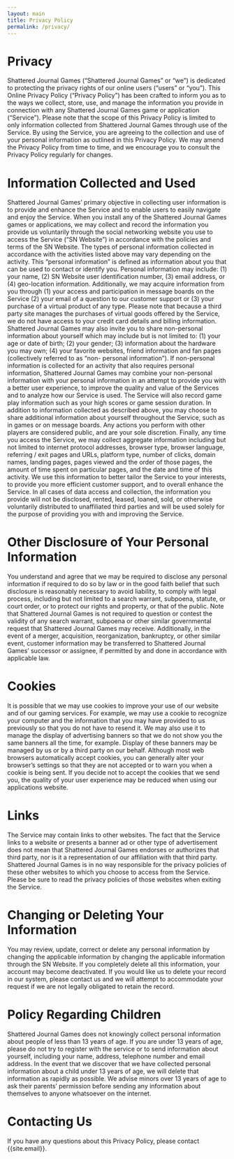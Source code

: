 ```yaml
---
layout: main
title: Privacy Policy
permalink: /privacy/
---
```


# Privacy
Shattered Journal Games (“Shattered Journal Games” or “we”) is dedicated to protecting the privacy rights of our online users (“users” or “you”). This Online Privacy Policy (“Privacy Policy”) has been crafted to inform you as to the ways we collect, store, use, and manage the information you provide in connection with any Shattered Journal Games game or application (“Service”). Please note that the scope of this Privacy Policy is limited to only information collected from Shattered Journal Games through use of the Service. By using the Service, you are agreeing to the collection and use of your personal information as outlined in this Privacy Policy. We may amend the Privacy Policy from time to time, and we encourage you to consult the Privacy Policy regularly for changes.

# Information Collected and Used
Shattered Journal Games’ primary objective in collecting user information is to provide and enhance the Service and to enable users to easily navigate and enjoy the Service. When you install any of the Shattered Journal Games games or applications, we may collect and record the information you provide us voluntarily through the social networking website you use to access the Service (“SN Website”) in accordance with the policies and terms of the SN Website. The types of personal information collected in accordance with the activities listed above may vary depending on the activity. This “personal information” is defined as information about you that can be used to contact or identify you. Personal information may include: (1) your name, (2) SN Website user identification number, (3) email address, or (4) geo-location information. Additionally, we may acquire information from you through (1) your access and participation in message boards on the Service (2) your email of a question to our customer support or (3) your purchase of a virtual product of any type. Please note that because a third party site manages the purchases of virtual goods offered by the Service, we do not have access to your credit card details and billing information. Shattered Journal Games may also invite you to share non-personal information about yourself which may include but is not limited to: (1) your age or date of birth; (2) your gender; (3) information about the hardware you may own; (4) your favorite websites, friend information and fan pages (collectively referred to as “non- personal information”). If non-personal information is collected for an activity that also requires personal information, Shattered Journal Games may combine your non-personal information with your personal information in an attempt to provide you with a better user experience, to improve the quality and value of the Services and to analyze how our Service is used. The Service will also record game play information such as your high scores or game session duration. In addition to information collected as described above, you may choose to share additional information about yourself throughout the Service, such as in games or on message boards. Any actions you perform with other players are considered public, and are your sole discretion. Finally, any time you access the Service, we may collect aggregate information including but not limited to internet protocol addresses, browser type, browser language, referring / exit pages and URLs, platform type, number of clicks, domain names, landing pages, pages viewed and the order of those pages, the amount of time spent on particular pages, and the date and time of this activity. We use this information to better tailor the Service to your interests, to provide you more efficient customer support, and to overall enhance the Service. In all cases of data access and collection, the information you provide will not be disclosed, rented, leased, loaned, sold, or otherwise voluntarily distributed to unaffiliated third parties and will be used solely for the purpose of providing you with and improving the Service.

# Other Disclosure of Your Personal Information
You understand and agree that we may be required to disclose any personal information if required to do so by law or in the good faith belief that such disclosure is reasonably necessary to avoid liability, to comply with legal process, including but not limited to a search warrant, subpoena, statute, or court order, or to protect our rights and property, or that of the public. Note that Shattered Journal Games is not required to question or contest the validity of any search warrant, subpoena or other similar governmental request that Shattered Journal Games may receive. Additionally, in the event of a merger, acquisition, reorganization, bankruptcy, or other similar event, customer information may be transferred to Shattered Journal Games’ successor or assignee, if permitted by and done in accordance with applicable law.

# Cookies
It is possible that we may use cookies to improve your use of our website and of our gaming services. For example, we may use a cookie to recognize your computer and the information that you may have provided to us previously so that you do not have to resend it. We may also use it to manage the display of advertising banners so that we do not show you the same banners all the time, for example. Display of these banners may be managed by us or by a third party on our behalf. Although most web browsers automatically accept cookies, you can generally alter your browser’s settings so that they are not accepted or to warn you when a cookie is being sent. If you decide not to accept the cookies that we send you, the quality of your user experience may be reduced when using our applications website.

# Links
The Service may contain links to other websites. The fact that the Service links to a website or presents a banner ad or other type of advertisement does not mean that Shattered Journal Games endorses or authorizes that third party, nor is it a representation of our affiliation with that third party. Shattered Journal Games is in no way responsible for the privacy policies of these other websites to which you choose to access from the Service. Please be sure to read the privacy policies of those websites when exiting the Service.

# Changing or Deleting Your Information
You may review, update, correct or delete any personal information by changing the applicable information by changing the applicable information through the SN Website. If you completely delete all this information, your account may become deactivated. If you would like us to delete your record in our system, please contact us and we will attempt to accommodate your request if we are not legally obligated to retain the record.

# Policy Regarding Children
Shattered Journal Games does not knowingly collect personal information about people of less than 13 years of age. If you are under 13 years of age, please do not try to register with the service or to send information about yourself, including your name, address, telephone number and email address. In the event that we discover that we have collected personal information about a child under 13 years of age, we will delete that information as rapidly as possible. We advise minors over 13 years of age to ask their parents’ permission before sending any information about themselves to anyone whatsoever on the internet.

# Contacting Us
If you have any questions about this Privacy Policy, please contact {{site.email}}.